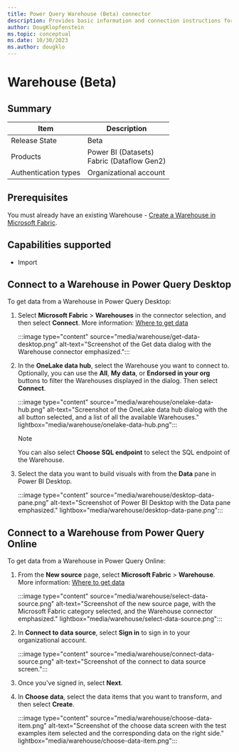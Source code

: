 ```yaml
---
title: Power Query Warehouse (Beta) connector
description: Provides basic information and connection instructions for connecting to a Warehouse.
author: DougKlopfenstein
ms.topic: conceptual
ms.date: 10/30/2023
ms.author: dougklo
---
```


# Warehouse (Beta)

## Summary

| Item | Description |
| ---- | ----------- |
| Release State | Beta |
| Products | Power BI (Datasets)<br/>Fabric (Dataflow Gen2)|
| Authentication types | Organizational account |

## Prerequisites

You must already have an existing Warehouse - [Create a Warehouse in Microsoft Fabric](/fabric/data-warehouse/create-warehouse).

## Capabilities supported

* Import

## Connect to a Warehouse in Power Query Desktop

To get data from a Warehouse in Power Query Desktop:

1. Select **Microsoft Fabric** > **Warehouses** in the connector selection, and then select **Connect**. More information: [Where to get data](../where-to-get-data.md)

   :::image type="content" source="media/warehouse/get-data-desktop.png" alt-text="Screenshot of the Get data dialog with the Warehouse connector emphasized.":::

2. In the **OneLake data hub**, select the Warehouse you want to connect to. Optionally, you can use the **All**, **My data**, or **Endorsed in your org** buttons to filter the Warehouses displayed in the dialog. Then select **Connect**.

   :::image type="content" source="media/warehouse/onelake-data-hub.png" alt-text="Screenshot of the OneLake data hub dialog with the all button selected, and a list of all the available Warehouses." lightbox="media/warehouse/onelake-data-hub.png":::

   > [!NOTE]
   > You can also select **Choose SQL endpoint** to select the SQL endpoint of the Warehouse.

3. Select the data you want to build visuals with from the **Data** pane in Power BI Desktop.

   :::image type="content" source="media/warehouse/desktop-data-pane.png" alt-text="Screenshot of Power BI Desktop with the Data pane emphasized." lightbox="media/warehouse/desktop-data-pane.png":::

## Connect to a Warehouse from Power Query Online

To get data from a Warehouse in Power Query Online:

1. From the **New source** page, select **Microsoft Fabric** > **Warehouse**. More information: [Where to get data](../where-to-get-data.md)

   :::image type="content" source="media/warehouse/select-data-source.png" alt-text="Screenshot of the new source page, with the Microsoft Fabric category selected, and the Warehouse connector emphasized." lightbox="media/warehouse/select-data-source.png":::

2. In **Connect to data source**, select **Sign in** to sign in to your organizational account.

   :::image type="content" source="media/warehouse/connect-data-source.png" alt-text="Screenshot of the connect to data source screen.":::

3. Once you've signed in, select **Next**.

4. In **Choose data**, select the data items that you want to transform, and then select **Create**.

   :::image type="content" source="media/warehouse/choose-data-item.png" alt-text="Screenshot of the choose data screen with the test examples item selected and the corresponding data on the right side." lightbox="media/warehouse/choose-data-item.png":::
